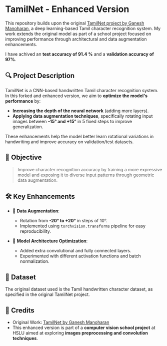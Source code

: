 # TamilNet - Enhanced Version

This repository builds upon the original [TamilNet project by Ganesh Manoharan](https://github.com/ganeshmm/TamilNet), a deep learning-based Tamil character recognition system.
My work extends the original model as part of a school project focused on improving performance through architectural and data augmentation enhancements.

I have achived an **test accuracy of 91.4 %** and a **validation accuracy of 97%**.

## 🔍 Project Description

TamilNet is a CNN-based handwritten Tamil character recognition system. In this forked and enhanced version, we aim to **optimize the model's performance** by:

* **Increasing the depth of the neural network** (adding more layers).
* **Applying data augmentation techniques**, specifically rotating input images between **-15° and +15°** in 5 fixed steps to improve generalization.

These enhancements help the model better learn rotational variations in handwriting and improve accuracy on validation/test datasets.

## 🎯 Objective

> Improve character recognition accuracy by training a more expressive model and exposing it to diverse input patterns through geometric data augmentation.

## 🛠️ Key Enhancements

* 🔁 **Data Augmentation**:

  * Rotation from **-20° to +20°** in steps of 10°.
  * Implemented using `torchvision.transforms` pipeline for easy reproducibility.
* 🧠 **Model Architecture Optimization**:

  * Added extra convolutional and fully connected layers.
  * Experimented with different activation functions and batch normalization.

## 📁 Dataset

The original dataset used is the Tamil handwritten character dataset, as specified in the original TamilNet project.

## 🔗 Credits

* Original Work: [TamilNet by Ganesh Manoharan](https://github.com/ganeshmm/TamilNet)
* This enhanced version is part of a **computer vision school project** at HSLU aimed at exploring **images preprocessing and convolution techniques**.